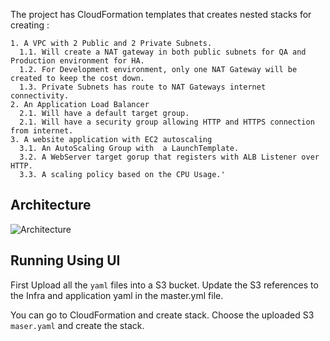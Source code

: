 The project has CloudFormation templates that creates nested stacks for creating :

    1. A VPC with 2 Public and 2 Private Subnets.
      1.1. Will create a NAT gateway in both public subnets for QA and Production environment for HA.
      1.2. For Development environment, only one NAT Gateway will be created to keep the cost down.
      1.3. Private Subnets has route to NAT Gateways internet connectivity.
    2. An Application Load Balancer
      2.1. Will have a default target group.
      2.1. Will have a security group allowing HTTP and HTTPS connection from internet.
    3. A website application with EC2 autoscaling
      3.1. An AutoScaling Group with  a LaunchTemplate.
      3.2. A WebServer target gorup that registers with ALB Listener over HTTP.
      3.3. A scaling policy based on the CPU Usage.'


## Architecture

 ![Architecture](/master.yaml)

## Running Using UI

First Upload all the ``yaml`` files into a S3 bucket. Update the S3 references to the Infra and application yaml in the master.yml file.

You can go to CloudFormation and create stack. Choose the uploaded S3 ``maser.yaml`` and create the stack. 
